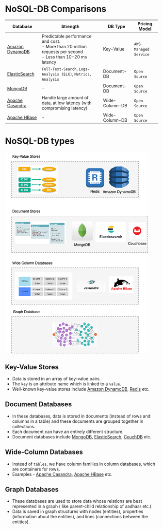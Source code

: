 
# NoSQL-DB Comparisons

| Database                                              | Strength                                                                                                            | DB Type        | Pricing Model         |
|-------------------------------------------------------|---------------------------------------------------------------------------------------------------------------------|----------------|-----------------------|
| [Amazon DynamoDB](../../../2_AWSComponents/6_DatabaseServices/AmazonDynamoDB.md) | Predictable performance and cost. <br/>- More than 20 million requests per second <br/>- Less than 10-20 ms latency | Key-Value      | `AWS Managed Service` |
| [ElasticSearch](ElasticSearch)     | `Full-Text-Search`, `Logs-Analysis (ELK)`, `Metrics, Analysis`                                                      | Document-DB    | `Open Source`         |
| [MongoDB](MongoDB)                 | -                                                                                                                   | Document-DB    | `Open Source`         |
| [Apache Casandra](ApacheCasandra.md) | Handle large amount of data, at low latency (with compromising latency)                                             | Wide-Column-DB | `Open Source`         |
| [Apache HBase](ApacheHBase.md)    | -                                                                                                                   | Wide-Column-DB | `Open Source`         |

# NoSQL-DB types

![img.png](assests/NoSQL-DifferentDBtypes.drawio.png)

## Key-Value Stores
- Data is stored in an array of key-value pairs.
- The `key` is an attribute name which is linked to a `value`.
- Well-known key-value stores include [Amazon DynamoDB](../../../2_AWSComponents/6_DatabaseServices/AmazonDynamoDB.md), [Redis](Redis) etc.

## Document Databases
- In these databases, data is stored in documents (instead of rows and columns in a table) and these documents are grouped together in collections.
- Each document can have an entirely different structure.
- Document databases include [MongoDB](MongoDB), [ElasticSearch](ElasticSearch), [CouchDB](https://couchdb.apache.org) etc.

## Wide-Column Databases
- Instead of `tables`, we have column families in column databases, which are containers for rows.
- Examples - [Apache Casandra](ApacheCasandra.md), [Apache HBase](ApacheHBase.md) etc.

## Graph Databases
- These databases are used to store data whose relations are best represented in a graph ( like parent-child relationship of aadhaar etc.)
- Data is saved in graph structures with nodes (entities), properties (information about the entities), and lines (connections between the entities).